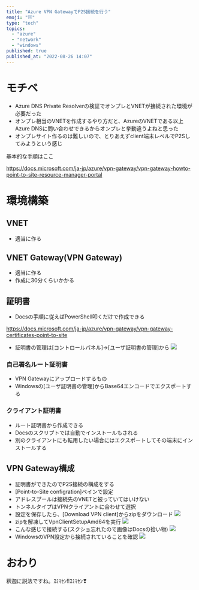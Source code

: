 ```yaml
---
title: "Azure VPN GatewayでP2S接続を行う"
emoji: "⛩️"
type: "tech"
topics:
  - "azure"
  - "network"
  - "windows"
published: true
published_at: "2022-08-26 14:07"
---
```


# モチベ
- Azure DNS Private Resolverの検証でオンプレとVNETが接続された環境が必要だった
- オンプレ相当のVNETを作成するやり方だと、AzureのVNETである以上Azure DNSに問い合わせできるからオンプレと挙動違うよねと思った
- オンプレサイト作るのは難しいので、とりあえずclient端末レベルでP2Sしてみようという感じ

基本的な手順はここ

https://docs.microsoft.com/ja-jp/azure/vpn-gateway/vpn-gateway-howto-point-to-site-resource-manager-portal

# 環境構築
## VNET
- 適当に作る

## VNET Gateway(VPN Gateway)
- 適当に作る
- 作成に30分くらいかかる

## 証明書
- Docsの手順に従えばPowerShell叩くだけで作成できる

https://docs.microsoft.com/ja-jp/azure/vpn-gateway/vpn-gateway-certificates-point-to-site

- 証明書の管理は[コントロールパネル]->[ユーザ証明書の管理]から
![](https://storage.googleapis.com/zenn-user-upload/51977c258c42-20220826.png)

### 自己署名ルート証明書
- VPN Gatewayにアップロードするもの
- Windowsの[ユーザ証明書の管理]からBase64エンコードでエクスポートする

### クライアント証明書
- ルート証明書から作成できる
- Docsのスクリプトでは自動でインストールもされる
- 別のクライアントにも転用したい場合にはエクスポートしてその端末にインストールする

## VPN Gateway構成
- 証明書ができたのでP2S接続の構成をする
- [Point-to-Site configration]ペインで設定
- アドレスプールは接続先のVNETと被っていてはいけない
- トンネルタイプはVPNクライアントに合わせて選択
- 設定を保存したら、[Download VPN client]からzipをダウンロード
![](https://storage.googleapis.com/zenn-user-upload/2b2f9004bfc5-20220826.png)
- zipを解凍してVpnClientSetupAmd64を実行
![](https://storage.googleapis.com/zenn-user-upload/ebf1c06d72bc-20220826.png)
- こんな感じで接続する(スクショ忘れたので画像はDocsの拾い物)
![](https://storage.googleapis.com/zenn-user-upload/9496aa960c89-20220826.png)
- WindowsのVPN設定から接続されていることを確認
![](https://storage.googleapis.com/zenn-user-upload/5ee09b14b390-20220826.png)

# おわり
釈迦に説法ですね。ｽﾐﾏｾﾝ‼ｽﾐﾏｾﾝ❣